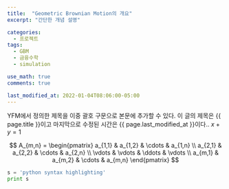 ```yaml
---
title:  "Geometric Brownian Motion의 개요"
excerpt: "간단한 개념 설명"

categories:
  - 프로젝트
tags:
  - GBM
  - 금융수학
  - simulation

use_math: true
comments: true

last_modified_at: 2022-01-04T08:06:00-05:00
---
```


YFM에서 정의한 제목을 이중 괄호 구문으로 본문에 추가할 수 있다.
이 글의 제목은 {{ page.title }}이고
마지막으로 수정된 시간은 {{ page.last_modified_at }}이다..
$x+y = 1$

$$
A_{m,n} = \begin{pmatrix}
  a_{1,1} & a_{1,2} & \cdots & a_{1,n} \\
  a_{2,1} & a_{2,2} & \cdots & a_{2,n} \\
  \vdots  & \vdots  & \ddots & \vdots  \\
  a_{m,1} & a_{m,2} & \cdots & a_{m,n}
 \end{pmatrix}
 $$

```python
s = 'python syntax highlighting'
print s
```
